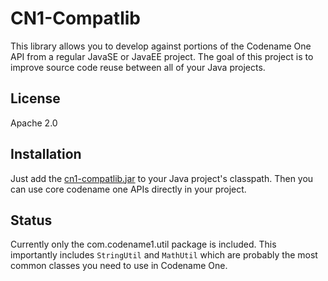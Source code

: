 # CN1-Compatlib

This library allows you to develop against portions of the Codename One API from a regular JavaSE or JavaEE project.  The goal of this project is to improve source code reuse between all of your Java projects.

## License

Apache 2.0

## Installation

Just add the [cn1-compatlib.jar](https://github.com/shannah/cn1-compatlib/releases/tag/3.3) to your Java project's classpath.  Then you can use core codename one APIs directly in your project.

## Status

Currently only the com.codename1.util package is included.  This importantly includes `StringUtil` and `MathUtil` which are probably the most common classes you need to use in Codename One.